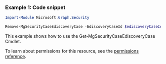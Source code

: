 ### Example 1: Code snippet

```powershellImport-Module Microsoft.Graph.Security

Remove-MgSecurityCaseEdiscoveryCase -EdiscoveryCaseId $ediscoveryCaseId
```
This example shows how to use the Get-MgSecurityCaseEdiscoveryCase Cmdlet.
To learn about permissions for this resource, see the [permissions reference](/graph/permissions-reference).

